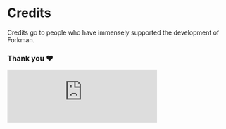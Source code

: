 # Credits

Credits go to people who have immensely supported the development of Forkman.

### Thank you ❤️

<iframe
    title="Discord user embed"
    width="340"
    height="120"
    frameborder="0"
    sandbox="allow-scripts"
    src="https://widgets.vendicated.dev/user?id=300548556874579969&theme=dark&banner=true&full-banner=false&rounded-corners=true&discord-icon=true&badges=true&guess-nitro=true&"
></iframe>
